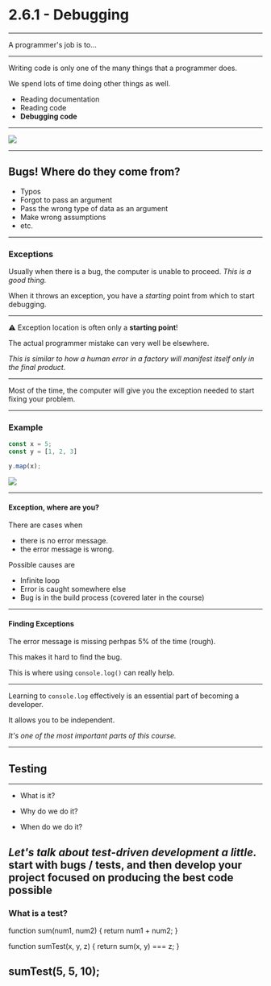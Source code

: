 # 2.6.1 - Debugging

---

A programmer's job is to...

---

Writing code is only one of the many things that a programmer does.

We spend lots of time doing other things as well.

- Reading documentation
- Reading code
- **Debugging code**

---

<img src='./assets/bugs.jpg' />

---

## Bugs! Where do they come from?

- Typos
- Forgot to pass an argument
- Pass the wrong type of data as an argument
- Make wrong assumptions
- etc.

---

### Exceptions

Usually when there is a bug, the computer is unable to proceed. _This is a good thing._

When it throws an exception, you have a _starting_ point from which to start debugging.

---

⚠️ Exception location is often only a **starting point**!

The actual programmer mistake can very well be elsewhere.

_This is similar to how a human error in a factory will manifest itself only in the final product._

---

Most of the time, the computer will give you the exception needed to start fixing your problem.

---

### Example

```js
const x = 5;
const y = [1, 2, 3]

y.map(x);
```

<img src='./assets/exception1.png' />

---

#### Exception, where are you?

There are cases when

- there is no error message.
- the error message is wrong.

Possible causes are

- Infinite loop
- Error is caught somewhere else
- Bug is in the build process (covered later in the course)

---

#### Finding Exceptions

The error message is missing perhpas 5% of the time (rough).

This makes it hard to find the bug.

This is where using `console.log()` can really help.

---

Learning to `console.log` effectively is an essential part of becoming a developer.

It allows you to be independent.

_It's one of the most important parts of this course._

---

## Testing

---

- What is it?
<!-- manual testing making sure things work how you want them to in browser etc.
automated testing  validate that the function is behaving as you expect it to -->
- Why do we do it?
<!-- future-proofing your own code -->
- When do we do it?
<!-- tests validate what your code is supposed to be doing
helps isolate functions and pinpoint issues  -->

_Let's talk about test-driven development a little._
start with bugs / tests, and then develop your project
focused on producing the best code possible 
---

### What is a test?
<!-- example -->
function sum(num1, num2) {
    return num1 + num2;
}

<!-- a test: you want the test function to actually run the original function -->
function sumTest(x, y, z) {
    return sum(x, y) === z;
}

<!-- test case:  -->
sumTest(5, 5, 10);
---
